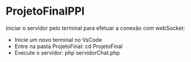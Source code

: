 # ProjetoFinalPPI

Iniciar o servidor pelo terminal para efetuar a conexão com webSocket:

- Inicie um novo terminal no VsCode
- Entre na pasta ProjetoFinal: cd ProjetoFinal
- Execute o servidor: php servidorChat.php
  
